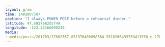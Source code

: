 ```yaml
---
layout: gram
time: 1491007507
caption: "I always POWER POSE before a rehearsal dinner."
latitude: 47.603766285749
longitude: -122.33166099239
media:
- media/posts/201703/17662367_861376400698364_5010266439559413760_n_17852518585170239.jpg
---
```

